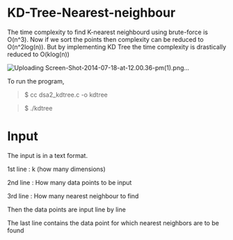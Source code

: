 # KD-Tree-Nearest-neighbour
The time complexity to find K-nearest neighbourd using brute-force is O(n^3).
Now if we sort the points then complexity can be reduced to O(n^2log(n)).
But by implementing KD Tree the time complexity is drastically reduced to O(klog(n))

![Uploading Screen-Shot-2014-07-18-at-12.00.36-pm(1).png…]()

To run the program,
>$ cc dsa2_kdtree.c -o kdtree

>$ ./kdtree

# Input

The input is in a text format.

1st line : k (how many dimensions)

2nd line : How many data points to be input

3rd line : How many nearest neighbour to find

Then the data points are input line by line

The last line contains the data point for which nearest neighbors are to be found
